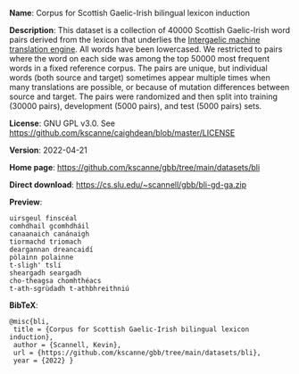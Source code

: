 
**Name**: Corpus for Scottish Gaelic-Irish bilingual lexicon induction

**Description**: This dataset is a collection of 40000
Scottish Gaelic-Irish word pairs derived from the lexicon that underlies
the [Intergaelic machine translation engine](http://www.intergaelic.com/gd-ga/trans/).
All words have been lowercased.
We restricted to pairs where the word on each side was among
the top 50000 most frequent words in a fixed reference corpus.
The pairs are unique, but individual words (both source and target) 
sometimes appear multiple times when many translations are possible,
or because of mutation differences between source and target.
The pairs were randomized and then split into 
training (30000 pairs), development (5000 pairs), and test (5000 pairs)
sets.

**License**: GNU GPL v3.0. See <https://github.com/kscanne/caighdean/blob/master/LICENSE>

**Version**: 2022-04-21

**Home page**: <https://github.com/kscanne/gbb/tree/main/datasets/bli>

**Direct download**: <https://cs.slu.edu/~scannell/gbb/bli-gd-ga.zip>

**Preview**:
~~~
uirsgeul finscéal
comhdhail gcomhdháil
canaanaich canánaigh
tiormachd triomach
deargannan dreancaidí
pòlainn polainne
t-sligh' tslí
sheargadh seargadh
cho-theagsa chomhthéacs
t-ath-sgrùdadh t-athbhreithniú
~~~

**BibTeX**:
~~~
@misc{bli,
 title = {Corpus for Scottish Gaelic-Irish bilingual lexicon induction},
 author = {Scannell, Kevin},
 url = {https://github.com/kscanne/gbb/tree/main/datasets/bli},
 year = {2022} }
~~~
